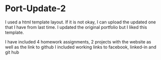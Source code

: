 # Port-Update-2

I used a html template layout. If it is not okay, I can upload the updated one that I have from last time. 
I updated the original portfolio but I liked this template.

I have included 4 homework assignments, 2 projects with the website as well as the link to github
I included working links to facebook, linked-in and git hub